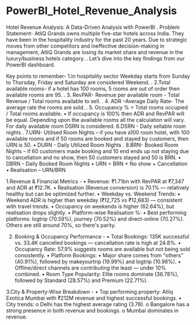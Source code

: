 # PowerBI_Hotel_Revenue_Analysis
Hotel Revenue Analysis: A Data-Driven Analysis with PowerBI
.
Problem Statement- 
AtliQ Grands owns multiple five-star hotels across India. They have been in the hospitality industry for the past 20 years. 
Due to strategic moves from other competitors and ineffective decision-making in management, 
AtliQ Grands are losing its market share and revenue in the luxury/business hotels category. 
.
Let’s dive into the key findings from our PowerBI dashboard.

Key points to remember- 
1.In hospitality sector Weekday starts from Sunday to Thursday, Friday and Saturday are considered Weekend.
.
2.Total available rooms- if a hotel has 100 rooms, 5 rooms are out of order then available rooms are 95. 
.
3. RevPAR- Revenue per available room  - Total Revenue / Total rooms available to sell. 
.
4. ADR –Average Daily Rate- The average rate the rooms are sold.
.
5. Occupancy % = Total rooms occupied / Total rooms available.
• If occupancy is 100% then ADR and RevPAR will be equal. Depending upon the available rooms all the calculation will vary. For daily available room DSRN is considered.
6.DSRN - Daily sellable room nights
.
7.URN- Utilised Room Nights – if you have a100 room hotel, with 100 available rooms and if 50 rooms are booked and stayed by customers, then URN is 50.
• DURN - Daily Utilized Room Nights
.
8.BRN- Booked Room Nights – if 60 customers made booking and 10 end ends up not staying due to cancellation and no show, then 50 customers stayed and 50 is BRN.
• DBRN - Daily Booked Room Nights
• URN = BRN + No show + Cancellation
• Realisation – URN/BRN


1.Revenue & Financial Metrics - 
•	Revenue: ₹1.71bn with RevPAR at ₹7,347 and ADR at ₹12.7K.
•	Realisation (Revenue conversion) is 70.1% — relatively healthy but can be optimized further.
• Weekday vs. Weekend Trends:
•	Weekend ADR is higher than weekday (₹12,725 vs ₹12,683) — consistent with travel trends.
•	Occupancy on weekends is higher (62.64%), but realisation drops slightly.
• Platform-wise Realisation %:
•	Best performing platforms: logtrip (70.59%), journey (70.52%) and direct-online (70.27%). Others are still around 70%, so there's parity.

2. Booking & Occupancy Performance -
•	Total Bookings: 135K successful vs. 33.4K cancelled bookings — cancellation rate is high at 24.8%.
•	Occupancy Rate: 57.9% suggests rooms are available but not being sold consistently.
• Platform Bookings:
•	Major share comes from "others" (40.91%), followed by makeyourtrip (19.99%) and logtrip (10.96%).
•	Offline/direct channels are contributing the least — under 10% combined.
• Room Type Popularity: Elite rooms dominate (36.78%), followed by Standard (28.57%) and Premium (22.71%).

3.City & Property-Wise Breakdown - 
•	Top performing property: Atliq Exotica Mumbai with ₹212M revenue and highest successful bookings.
•	City trends:
o	Delhi has the highest average rating (3.78).
o	Bangalore has a strong presence in both revenue and bookings.
o	Mumbai dominates in revenue.



